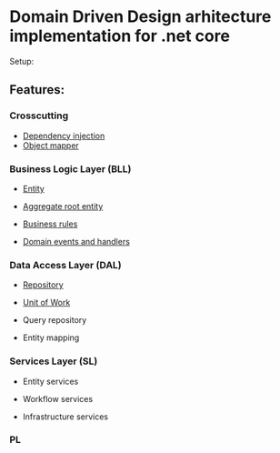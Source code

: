 # Domain Driven Design arhitecture implementation for .net core 

Setup:

## Features:

### Crosscutting

- [Dependency injection][1]
- [Object mapper][2]

### Business Logic Layer (BLL)

- [Entity][4]

- [Aggregate root entity][5]

- [Business rules][6]

- [Domain events and handlers][7]

### Data Access Layer (DAL)

- [Repository][3]

- [Unit of Work][3]

- Query repository

- Entity mapping

### Services Layer (SL)

- Entity services

- Workflow services

- Infrastructure services

### PL

[1]: https://github.com/Alexander-Shein/DddCore/blob/net-core/Src/Crosscutting/DddCore.Contracts.Crosscutting/DependencyInjection/README.md
[2]: https://github.com/Alexander-Shein/DddCore/blob/net-core/Src/Crosscutting/DddCore.Contracts.Crosscutting/ObjectMapper/README.md
[3]: https://github.com/Alexander-Shein/DddCore/blob/net-core/Src/DAL/DddCore.Contracts.Dal/DomainStack/README.md

[4]: https://github.com/Alexander-Shein/DddCore/blob/net-core/Src/BLL/README.md
[5]: https://github.com/Alexander-Shein/DddCore/blob/net-core/Src/BLL/README.md#aggregate-root-entity
[6]: https://github.com/Alexander-Shein/DddCore/blob/net-core/Src/BLL/README.md#business-rules
[7]: https://github.com/Alexander-Shein/DddCore/blob/net-core/Src/BLL/README.md#domain-events-and-handlers
